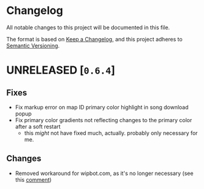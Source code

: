 # Changelog

All notable changes to this project will be documented in this file.

The format is based on [Keep a Changelog](https://keepachangelog.com/en/1.1.0/),
and this project adheres to [Semantic Versioning](https://semver.org/spec/v2.0.0.html).

# UNRELEASED [`0.6.4`]

## Fixes
- Fix markup error on map ID primary color highlight in song download popup
- Fix primary color gradients not reflecting changes to the primary color after a soft restart
    - this *might* not have fixed much, actually. probably only necessary for me.

## Changes
- Removed workaround for wipbot.com, as it's no longer necessary (see this [comment](https://github.com/Danielduel/wipbot-website/issues/1#issuecomment-3215786715))